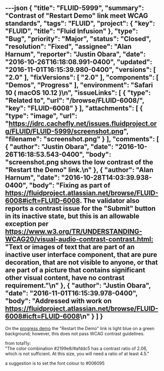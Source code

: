 ---json
{
  "title": "FLUID-5999",
  "summary": "Contrast of \"Restart Demo\" link meet WCAG standards",
  "tags": "FLUID",
  "project": {
    "key": "FLUID",
    "title": "Fluid Infusion"
  },
  "type": "Bug",
  "priority": "Major",
  "status": "Closed",
  "resolution": "Fixed",
  "assignee": "Alan Harnum",
  "reporter": "Justin Obara",
  "date": "2016-10-26T16:18:08.991-0400",
  "updated": "2016-11-01T16:15:39.980-0400",
  "versions": [
    "2.0"
  ],
  "fixVersions": [
    "2.0"
  ],
  "components": [
    "Demos",
    "Progress"
  ],
  "environment": "Safari 10 ( macOS 10.12 )\n",
  "issueLinks": [
    {
      "type": "Related to",
      "url": "/browse/FLUID-6008/",
      "key": "FLUID-6008"
    }
  ],
  "attachments": [
    {
      "type": "image",
      "url": "https://idrc.cachefly.net/issues.fluidproject.org/FLUID/FLUID-5999/screenshot.png",
      "filename": "screenshot.png"
    }
  ],
  "comments": [
    {
      "author": "Justin Obara",
      "date": "2016-10-26T16:18:53.543-0400",
      "body": "screenshot.png shows the low contrast of the \"Restart the Demo\" link.\n"
    },
    {
      "author": "Alan Harnum",
      "date": "2016-10-28T14:03:39.938-0400",
      "body": "Fixing as part of <https://fluidproject.atlassian.net/browse/FLUID-6008#icft=FLUID-6008>. The validator also reports a contrast issue for the \"Submit\" button in its inactive state, but this is an allowable exception per <https://www.w3.org/TR/UNDERSTANDING-WCAG20/visual-audio-contrast-contrast.html:> \"Text or images of text that are part of an inactive user interface component, that are pure decoration, that are not visible to anyone, or that are part of a picture that contains significant other visual content, have no contrast requirement.\"\n"
    },
    {
      "author": "Justin Obara",
      "date": "2016-11-01T16:15:39.978-0400",
      "body": "Addressed with work on <https://fluidproject.atlassian.net/browse/FLUID-6008#icft=FLUID-6008>\n"
    }
  ]
}
---
On the [progress demo](http://build.fluidproject.org/infusion/demos/progress/index.html) the "Restart the Demo" link is light blue on a green background; however, this does not pass WCAG contrast guidelines.

from tota11y:\
"The color combination #2199e8/#afddc5 has a contrast ratio of 2.06, which is not sufficient. At this size, you will need a ratio of at least 4.5."

a suggestion is to set the font colour to #006095

        